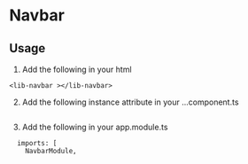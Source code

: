 # Navbar

## Usage
1. Add the following in your html  
```
<lib-navbar ></lib-navbar>
```

2. Add the following instance attribute in your ...component.ts  
```
```

3. Add the following in your app.module.ts  
```
  imports: [
    NavbarModule,
```
